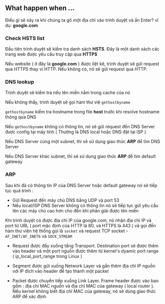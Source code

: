 ## What happen when ...

Điều gì sẽ xảy ra khi chúng ta gõ một địa chỉ vào trình duyệt và ấn Enter? ví dụ: **google.com**

### Check HSTS list

Đầu tiên trình duyệt sẽ kiểm tra danh sách **HSTS**. Đây là một danh sách các trang web được yêu cầu truy cập qua **HTTPS**

Nếu website ( ở đây là **google.com** ) được liệt kê, trình duyệt sẽ gửi request qua HTTPS thay vì HTTP. Nếu không có, nó sẽ gửi request qua HTTP.

### DNS lookup

Trình duyệt sẽ kiểm tra nếu tên miền nằm trong cache của nó

Nếu không thấy, trình duyệt sẽ gọi hàm thư việ ``gethostbyname``

``gethostbyname`` kiểm tra hostname trong file **host** trước khi resolve hostname thông qua DNS

Nếu ``gethostbyname`` không có thông tin, nó sẽ gửi request đến DNS Server được config tại máy tính ( Thường là DNS local hoặc DNS đặt tại ISP )

Nếu DNS Server cùng một subnet, thì sẽ sử dụng giao thức **ARP** để tìm DNS Server

Nếu DNS Server khác subnet, thì sẽ sử dụng giao thức **ARP** để tìm default gateway

### ARP

Sau khi đã có thông tin IP của DNS Server hoặc default gateway nó sẽ tiếp tục quá trình :

- Gửi Request đến máy chủ DNS bằng UDP và port 53
- Nếu local/ISP DNS Server không có thông tin nó sẽ tiếp tục gửi yêu cầu lên các máy chủ cao hơn cho đến khi phân giải được tên miền

Khi trình duyệt có được địa chỉ IP của google.com, nó nhận địa chỉ IP và port từ URL ( port mặc định của HTTP là 80, và HTTPS là 443 ) và gọi đến hàm thư viện hệ thống gọi là ``socket`` và request TCP socket - ``AF_INET/AF_INET6`` và ``SOCK_STREAM``

- Request được đẩy xuống tầng Transport. Destination port sẽ được thêm vào header và một port nguồn được thêm từ kernel's dyamic port range ( ip_local_port_range trong Linux )

- Segment được gửi xuống Network Layer và gắn thêm địa chỉ IP nguồn với IP đích vào header để tạo thành một packet

- Packet được chuyển tiếp xuống Link Layer. Frame header được vào bao gồm : địa chỉ MAC nguồn và địa chỉ MAC của gateway ( local router ). Nếu kernel không biết địa chỉ MAC của gateway, nó sẽ dùng giao thức ARP để xác định
